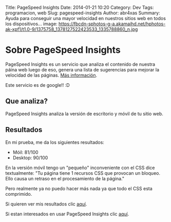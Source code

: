 Title: PageSpeed Insights
Date: 2014-01-21 10:20
Category: Dev
Tags: programacion, web
Slug: pagespeed-insights
Author: abr4xas
Summary: Ayuda para conseguir una mayor velocidad en nuestros sitios web en todos los dispositivos...
image: https://fbcdn-sphotos-g-a.akamaihd.net/hphotos-ak-xpf1/t1.0-9/1375758_1378127522423533_1335788860_n.jpg

# Sobre PageSpeed Insights

PageSpeed Insights es un servicio que analiza el contenido de nuestra páina web luego de eso, genera una lista de sugerencias para mejorar la velocidad de las páginas. [Más información](https://developers.google.com/speed/docs/insights/about). 

Este servicio es de google!! :D

## Que analiza?

PageSpeed Insights analiza la versión de escritorio y móvil de tu sitio web.


## Resultados

En mi prueba, me da los siguientes resultados:

 * Móil: 81/100
 * Desktop: 90/100
 
En la versión móvil tengo un "pequeño" inconveniente con el CSS dice textualmente: "Tu página tiene 1 recursos CSS que provocan un bloqueo. Ello causa un retraso en el procesamiento de la página."

Pero realmente ya no puedo hacer más nada ya que todo el CSS esta comprimido. 

Si quieren ver mis resultados clic [aquí](https://developers.google.com/speed/pagespeed/insights/?url=http%3A%2F%2Fabr4xas.org).

Si estan interesados en usar PageSpeed Insights clic [aquí](https://developers.google.com/speed/pagespeed/insights/).

